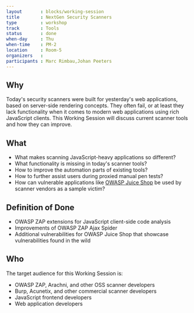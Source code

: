 ```yaml
---
layout       : blocks/working-session
title        : NextGen Security Scanners
type         : workshop
track        : Tools
status       : done
when-day     : Thu
when-time    : PM-2
location     : Room-5
organizers   :
participants : Marc Rimbau,Johan Peeters
---
```


## Why

Today's security scanners were built for yesterday's web applications, based on server-side rendering concepts. They often fail, or at least they lack functionality when it comes to modern web applications using rich JavaScript clients. This Working Session will discuss current scanner tools and how they can improve.

## What 

- What makes scanning JavaScript-heavy applications so different?
- What functionality is missing in today's scanner tools?
- How to improve the automation parts of existing tools?
- How to further assist users during proxied manual pen tests?
- How can vulnerable applications like [OWASP Juice Shop](https://www.owasp.org/index.php/OWASP_Juice_Shop_Project) be used by scanner vendors as a sample victim?

## Definition of Done

- OWASP ZAP extensions for JavaScript client-side code analysis
- Improvements of OWASP ZAP Ajax Spider
- Additional vulnerabilities for OWASP Juice Shop that showcase vulnerabilities found in the wild

## Who

The target audience for this Working Session is:

- OWASP ZAP, Arachni, and other OSS scanner developers
- Burp, Acunetix, and other commercial scanner developers
- JavaScript frontend developers
- Web application developers



